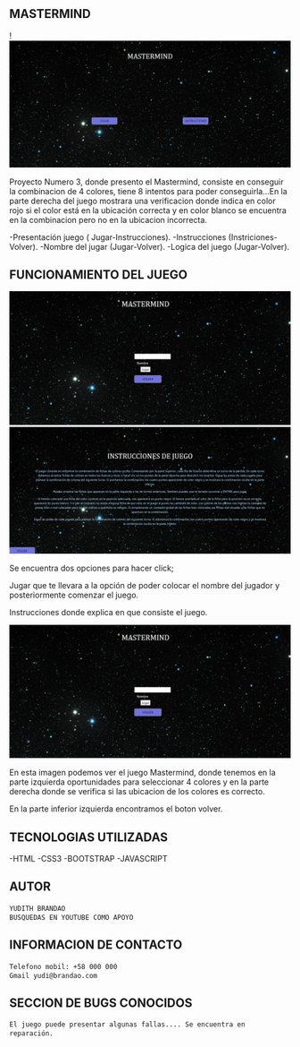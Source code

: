 #

## MASTERMIND

!![Presentación Mastermind](/img/Mastermind1%20.png)

Proyecto Numero 3, donde presento el Mastermind, consiste en conseguir la combinacion de 4 colores, tiene 8 intentos para poder conseguirla...En la parte derecha del juego mostrara una verificacion donde indica en color rojo si el color está en la ubicación correcta y en color blanco se encuentra en la combinacion pero no en la ubicacion incorrecta. 

-Presentación juego ( Jugar-Instrucciones).
-Instrucciones (Instriciones-Volver).
-Nombre del jugar (Jugar-Volver).
-Logica del juego (Jugar-Volver).


## FUNCIONAMIENTO DEL JUEGO

![Boton Jugar](/img/MastermindJugar.png)
![Boton Instrucciones](/img/MastermindInstrucciones.png)

Se encuentra dos opciones para hacer click; 

Jugar que te llevara  a la opción de poder colocar el nombre del jugador y posteriormente comenzar el juego.

Instrucciones donde explica en que consiste el juego.

![Mastermind](/img/MastermindJugar.png)

En esta imagen podemos ver el juego Mastermind, donde tenemos en la parte izquierda oportunidades para seleccionar 4 colores y en la parte derecha donde se verifica si las ubicacion de los colores es correcto. 

En la parte inferior izquierda encontramos el boton volver.

## TECNOLOGIAS UTILIZADAS 

-HTML
-CSS3
-BOOTSTRAP 
-JAVASCRIPT

## AUTOR 

    YUDITH BRANDAO
    BUSQUEDAS EN YOUTUBE COMO APOYO 

## INFORMACION DE CONTACTO 

    Telefono mobil: +58 000 000
    Gmail yudi@brandao.com

## SECCION DE BUGS CONOCIDOS

    El juego puede presentar algunas fallas.... Se encuentra en reparación.





